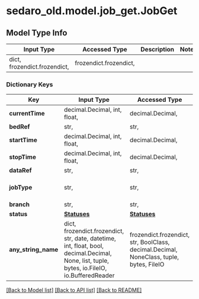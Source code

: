 # sedaro_old.model.job_get.JobGet

## Model Type Info
Input Type | Accessed Type | Description | Notes
------------ | ------------- | ------------- | -------------
dict, frozendict.frozendict,  | frozendict.frozendict,  |  | 

### Dictionary Keys
Key | Input Type | Accessed Type | Description | Notes
------------ | ------------- | ------------- | ------------- | -------------
**currentTime** | decimal.Decimal, int, float,  | decimal.Decimal,  |  | 
**bedRef** | str,  | str,  |  | 
**startTime** | decimal.Decimal, int, float,  | decimal.Decimal,  |  | 
**stopTime** | decimal.Decimal, int, float,  | decimal.Decimal,  |  | 
**dataRef** | str,  | str,  |  | 
**jobType** | str,  | str,  |  | must be one of ["SIMULATION", ] 
**branch** | str,  | str,  |  | 
**status** | [**Statuses**](Statuses.md) | [**Statuses**](Statuses.md) |  | 
**any_string_name** | dict, frozendict.frozendict, str, date, datetime, int, float, bool, decimal.Decimal, None, list, tuple, bytes, io.FileIO, io.BufferedReader | frozendict.frozendict, str, BoolClass, decimal.Decimal, NoneClass, tuple, bytes, FileIO | any string name can be used but the value must be the correct type | [optional]

[[Back to Model list]](../../README.md#documentation-for-models) [[Back to API list]](../../README.md#documentation-for-api-endpoints) [[Back to README]](../../README.md)

